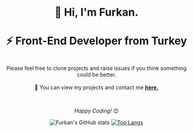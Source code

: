 <div align="center">
    <h1> 👋 Hi, I'm Furkan.</h1>
    <h1> ⚡ Front-End Developer from Turkey</h1
</div>
<div align="center">
    <p> <br>
        Please feel free to clone projects and raise issues if you think something could be better.
        <br><br>
        💬 You can view my projects and contact me <a href="https://www.furkankadir.com" target="_blank"><b>here.</b></a></p><br>
    <p><i>Happy Coding!</i>
        <g-emoji class="g-emoji" alias="blush"
            fallback-src="https://github.githubassets.com/images/icons/emoji/unicode/1f60a.png">😊</g-emoji>
        <br>
    </p>
</div>
<div align="center">
    
![Furkan's GitHub stats](https://github-readme-stats.vercel.app/api?username=furkankadirr&show_icons=true&theme=vue-dark&&hide=contribs,prs)    [![Top Langs](https://github-readme-stats.vercel.app/api/top-langs/?username=furkankadirr&layout=compact)](https://github.com/furkankadirr/github-readme-stats)
</div>
<!--
**furkankadirr/furkankadirr** is a ✨ _special_ ✨ repository because its `README.md` (this file) appears on your GitHub profile.

Here are some ideas to get you started:

- 🔭 I’m currently working on ...
- 🌱 I’m currently learning ...
- 👯 I’m looking to collaborate on ...
- 🤔 I’m looking for help with ...
- 💬 Ask me about ...
- 📫 How to reach me: ...
- 😄 Pronouns: ...
- ⚡ Fun fact: ...
-->
